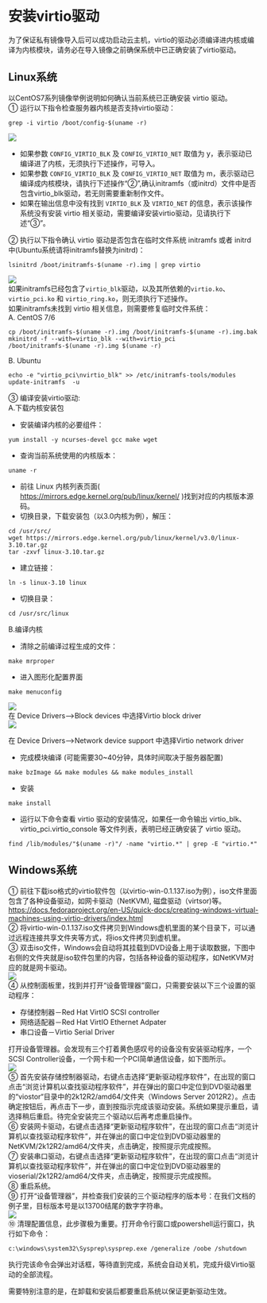 # 安装virtio驱动
为了保证私有镜像导入后可以成功启动云主机，virtio的驱动必须编译进内核或编译为内核模块，请务必在导入镜像之前确保系统中已正确安装了virtio驱动。
## Linux系统
以CentOS7系列镜像举例说明如何确认当前系统已正确安装 virtio 驱动。<br>
① 运行以下指令检查服务器内核是否支持virtio驱动：<br>
```
grep -i virtio /boot/config-$(uname -r)
```

![](../../../../../image/vm/Image-Import-Virtio00.png)<br>
* 如果参数 `CONFIG_VIRTIO_BLK` 及 `CONFIG_VIRTIO_NET` 取值为 y，表示驱动已编译进了内核，无须执行下述操作，可导入。
* 如果参数 `CONFIG_VIRTIO_BLK` 及 `CONFIG_VIRTIO_NET` 取值为 m，表示驱动已编译成内核模块，请执行下述操作“②”,确认initramfs（或initrd）文件中是否包含virtio_blk驱动，若无则需要重新制作文件。
* 如果在输出信息中没有找到 `VIRTIO_BLK` 及 `VIRTIO_NET` 的信息，表示该操作系统没有安装 virtio 相关驱动，需要编译安装virtio驱动，见请执行下述“③”。

② 执行以下指令确认 virtio 驱动是否包含在临时文件系统 initramfs 或者 initrd 中(Ubuntu系统请将initramfs替换为initrd)：<br>
```
lsinitrd /boot/initramfs-$(uname -r).img | grep virtio
```

![](../../../../../image/vm/Image-Import-Virtio01.png)<br>
如果initramfs已经包含了`virtio_blk`驱动，以及其所依赖的`virtio.ko`、`virtio_pci.ko` 和 `virtio_ring.ko`，则无须执行下述操作。<br>
如果initramfs未找到 virtio 相关信息，则需要修复临时文件系统：<br>
A. CentOS 7/6
```
cp /boot/initramfs-$(uname -r).img /boot/initramfs-$(uname -r).img.bak
mkinitrd -f --with=virtio_blk --with=virtio_pci /boot/initramfs-$(uname -r).img $(uname -r)
```
B. Ubuntu
```
echo -e "virtio_pci\nvirtio_blk" >> /etc/initramfs-tools/modules
update-initramfs  -u
```

③ 编译安装virtio驱动:<br>
A.下载内核安装包
* 安装编译内核的必要组件：
```
yum install -y ncurses-devel gcc make wget
```
* 查询当前系统使用的内核版本：
```
uname -r
```
* 前往 Linux 内核列表页面( https://mirrors.edge.kernel.org/pub/linux/kernel/ )找到对应的内核版本源码。
* 切换目录，下载安装包（以3.0内核为例），解压：
```
cd /usr/src/
wget https://mirrors.edge.kernel.org/pub/linux/kernel/v3.0/linux-3.10.tar.gz
tar -zxvf linux-3.10.tar.gz
```
* 建立链接：
```
ln -s linux-3.10 linux
```
* 切换目录：
```
cd /usr/src/linux
```
B.编译内核
* 清除之前编译过程生成的文件：
```
make mrproper
```
* 进入图形化配置界面
```
make menuconfig
```

![](../../../../../image/vm/Image-Import-Virtio1.png)<br>
在 Device Drivers-->Block devices 中选择Virtio block driver <br>
![](../../../../../image/vm/Image-Import-Virtio2.png)<br>

在 Device Drivers-->Network device support 中选择Virtio network driver

* 完成模块编译 (可能需要30~40分钟，具体时间取决于服务器配置)
```
make bzImage && make modules && make modules_install
```
* 安装
```
make install
```
* 运行以下命令查看 virtio 驱动的安装情况，如果任一命令输出 virtio_blk、virtio_pci.virtio_console 等文件列表，表明已经正确安装了 virtio 驱动。
```
find /lib/modules/"$(uname -r)"/ -name "virtio.*" | grep -E "virtio.*"
```

## Windows系统
① 前往下载iso格式的virtio软件包（以virtio-win-0.1.137.iso为例），iso文件里面包含了各种设备驱动，如网卡驱动（NetKVM), 磁盘驱动（virtsor)等。https://docs.fedoraproject.org/en-US/quick-docs/creating-windows-virtual-machines-using-virtio-drivers/index.html <br>
② 将virtio-win-0.1.137.iso文件拷贝到Windows虚机里面的某个目录下，可以通过远程连接共享文件夹等方式，将ios文件拷贝到虚机里。<br>
③ 双击iso文件，Windows会自动将其挂载到DVD设备上用于读取数据，下图中右侧的文件夹就是iso软件包里的内容，包括各种设备的驱动程序，如NetKVM对应的就是网卡驱动。<br>
![](../../../../../image/vm/Image-Import-Virtio3.png)<br>
④ 从控制面板里，找到并打开“设备管理器”窗口，只需要安装以下三个设置的驱动程序：
* 存储控制器－Red Hat VirtIO SCSI controller
* 网络适配器－Red Hat VirtIO Ethernet Adpater
* 串口设备－Virtio Serial Driver

打开设备管理器。会发现有三个打着黄色感叹号的设备没有安装驱动程序，一个SCSI Controller设备，一个网卡和一个PCI简单通信设备，如下图所示。<br>
![](../../../../../image/vm/Image-Import-Virtio4.png)<br>
⑤ 首先安装存储控制器驱动，右键点击选择“更新驱动程序软件”，在出现的窗口点击“浏览计算机以查找驱动程序软件”，并在弹出的窗口中定位到DVD驱动器里的“viostor“目录中的2k12R2/amd64/文件夹（Windows Server 2012R2）。点击确定按钮后，再点击下一步，直到按指示完成该驱动安装。系统如果提示重启，请选择稍后重启。待完全安装完三个驱动以后再考虑重启操作。<br>
⑥ 安装网卡驱动，右键点击选择“更新驱动程序软件”，在出现的窗口点击“浏览计算机以查找驱动程序软件”，并在弹出的窗口中定位到DVD驱动器里的NetKVM/2k12R2/amd64/文件夹，点击确定，按照提示完成按照。<br>
⑦ 安装串口驱动，右键点击选择“更新驱动程序软件”，在出现的窗口点击“浏览计算机以查找驱动程序软件”，并在弹出的窗口中定位到DVD驱动器里的vioserial/2k12R2/amd64/文件夹，点击确定，按照提示完成按照。<br>
⑧ 重启系统。<br>
⑨ 打开“设备管理器”，并检查我们安装的三个驱动程序的版本号：在我们文档的例子里，目标版本号是以13700结尾的数字字符串。<br>
![](../../../../../image/vm/Image-Import-Virtio5.png)<br>
⑩ 清理配置信息，此步骤极为重要。打开命令行窗口或powershell运行窗口，执行如下命令：
```
c:\windows\system32\Sysprep\sysprep.exe /generalize /oobe /shutdown
```
执行完该命令会弹出对话框，等待直到完成，系统会自动关机，完成升级Virtio驱动的全部流程。

需要特别注意的是，在卸载和安装后都要重启系统以保证更新驱动生效。

